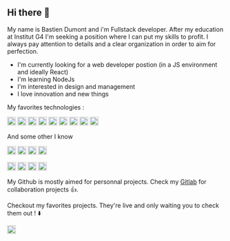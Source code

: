## Hi there 👋
My name is Bastien Dumont and i'm Fullstack developer. After my education at Institut G4 I'm seeking a position where I can put my skills to profit. I always pay attention to details and a clear organization in order to aim for perfection. 

- I'm currently looking for a web developer postion (in a JS environment and ideally React) 
- I'm learning NodeJs
- I'm interested in design and management
- I love innovation and new things

My favorites technologies :

<code><img height="20" src="https://upload.wikimedia.org/wikipedia/commons/thumb/a/a7/React-icon.svg/1280px-React-icon.svg.png" title="React"></code>
<code><img height="20" src="https://upload.wikimedia.org/wikipedia/commons/thumb/9/99/Unofficial_JavaScript_logo_2.svg/1024px-Unofficial_JavaScript_logo_2.svg.png" title="JavaScript"></code>
<code><img height="20" src="https://upload.wikimedia.org/wikipedia/commons/thumb/4/4c/Typescript_logo_2020.svg/1200px-Typescript_logo_2020.svg.png" title="Typescript"></code>
<code><img height="20" src="https://upload.wikimedia.org/wikipedia/commons/thumb/d/d9/Node.js_logo.svg/1200px-Node.js_logo.svg.png" title="Node Js"></code>
<code><img height="20" src="https://www.ubidreams.fr/wp-content/uploads/2020/06/logo-react-native.png" title="React Native"></code>
<code><img height="20" src="https://upload.wikimedia.org/wikipedia/commons/thumb/8/8e/Nextjs-logo.svg/800px-Nextjs-logo.svg.png" title="Next JS"></code>
<code><img height="20" src="https://montykamath.files.wordpress.com/2018/02/graphql.png?w=210&h=210" title="GraphQL"></code>
<code><img height="20" src="https://www.blog-nouvelles-technologies.fr/wp-content/uploads/2016/04/html5-logo-1-512x500.png" title="HTML"></code>
<code><img height="20" src="https://www.seekpng.com/png/full/141-1415372_css3-icon-png.png" title="CSS"></code>



And some other I know

<code><img height="20" src="https://upload.wikimedia.org/wikipedia/commons/thumb/c/c3/Python-logo-notext.svg/768px-Python-logo-notext.svg.png" title="Python"></code>
<code><img height="20" src="https://upload.wikimedia.org/wikipedia/commons/thumb/9/9a/Laravel.svg/1200px-Laravel.svg.png" title="Laravel"></code>
<code><img height="20" src="https://www.seekpng.com/png/full/141-1415372_css3-icon-png.png" title="Php"></code>
<code><img height="20" src="https://media.glassdoor.com/sqll/433703/mongodb-squarelogo-1564695792753.png" title="mongo DB"></code>

<code><img height="20" src="https://upload.wikimedia.org/wikipedia/commons/thumb/a/af/Adobe_Photoshop_CC_icon.svg/1200px-Adobe_Photoshop_CC_icon.svg.png" title="Photoshop"></code>
<code><img height="20" src="https://upload.wikimedia.org/wikipedia/commons/thumb/4/48/Adobe_InDesign_CC_icon.svg/1051px-Adobe_InDesign_CC_icon.svg.png" title="Photoshop"></code>
<code><img height="20" src="https://upload.wikimedia.org/wikipedia/commons/thumb/4/40/Adobe_Premiere_Pro_CC_icon.svg/1200px-Adobe_Premiere_Pro_CC_icon.svg.png" title="Photoshop"></code>
<code><img height="20" src="https://grafikart.fr/uploads/icons/redux.svg" title="Redux"></code>


My Github is mostly aimed for personnal projects. Check my [Gitlab](https://gitlab.com/Bastiendmt) for collaboration projects 👍. 

Checkout my favorites projects. They're live and only waiting you to check them out ! ⬇️


<a href="https://www.linkedin.com/in/bastien-dumont/">
  <img align="left" alt="Bastien Dumont | LinkedIn" width="20px" src="https://image.flaticon.com/icons/png/512/174/174857.png" />
</a>

<!--
**Bastiendmt/Bastiendmt** is a ✨ _special_ ✨ repository because its `README.md` (this file) appears on your GitHub profile.

Here are some ideas to get you started:

- 🔭 I’m currently working on ...
- 🌱 I’m currently learning ...
- 👯 I’m looking to collaborate on ...
- 🤔 I’m looking for help with ...
- 💬 Ask me about ...
- 📫 How to reach me: ...
- 😄 Pronouns: ...
- ⚡ Fun fact: ...
-->
